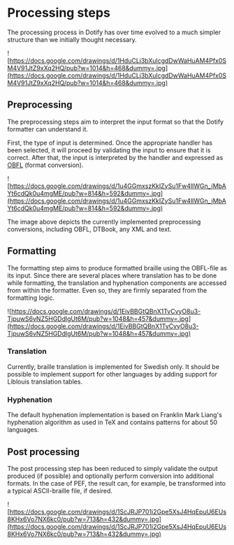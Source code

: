 # Processing steps #
The processing process in Dotify has over time evolved to a much simpler structure than we initially thought necessary.

![https://docs.google.com/drawings/d/1HduCLj3bXulcgdDwWaHuAM4Pfx0SM4V91JtZ9xXq2HQ/pub?w=1014&h=468&dummy=.jpg](https://docs.google.com/drawings/d/1HduCLj3bXulcgdDwWaHuAM4Pfx0SM4V91JtZ9xXq2HQ/pub?w=1014&h=468&dummy=.jpg)

## Preprocessing ##
The preprocessing steps aim to interpret the input format so that the Dotify formatter can understand it.

First, the type of input is determined. Once the appropriate handler has been selected, it will proceed by validating the input to ensure that it is correct. After that, the input is interpreted by the handler and expressed as [OBFL](http://code.google.com/p/obfl/) (format conversion).

![https://docs.google.com/drawings/d/1u4GGmxszKkIZySu1Fw4lIWGn_jMbAYt6cdQk0u4mgME/pub?w=814&h=592&dummy=.jpg](https://docs.google.com/drawings/d/1u4GGmxszKkIZySu1Fw4lIWGn_jMbAYt6cdQk0u4mgME/pub?w=814&h=592&dummy=.jpg)

The image above depicts the currently implemented preprocessing conversions, including OBFL, DTBook, any XML and text.

## Formatting ##
The formatting step aims to produce formatted braille using the OBFL-file as its input. Since there are several places where translation has to be done while formatting, the translation and hyphenation components are accessed from within the formatter. Even so, they are firmly separated from the formatting logic.

![https://docs.google.com/drawings/d/1EivBBGtQBnX1TvCvyO8u3-TjpuwS6vNZ5HGDdlgUt6M/pub?w=1048&h=457&dummy=.jpg](https://docs.google.com/drawings/d/1EivBBGtQBnX1TvCvyO8u3-TjpuwS6vNZ5HGDdlgUt6M/pub?w=1048&h=457&dummy=.jpg)

### Translation ###
Currently, braille translation is implemented for Swedish only. It should be possible to implement support for other languages by adding support for Liblouis translation tables.

### Hyphenation ###
The default hyphenation implementation is based on Franklin Mark Liang's hyphenation algorithm as used in TeX and contains patterns for about 50 languages.

## Post processing ##
The post processing step has been reduced to simply validate the output produced (if possible) and optionally perform conversion into additional formats. In the case of PEF, the result can, for example, be transformed into a typical ASCII-braille file, if desired.

![https://docs.google.com/drawings/d/1ScJRJP701i2Gpe5XsJ4HqEpuU6EUs8KHx6Vo7NX6kc0/pub?w=713&h=432&dummy=.jpg](https://docs.google.com/drawings/d/1ScJRJP701i2Gpe5XsJ4HqEpuU6EUs8KHx6Vo7NX6kc0/pub?w=713&h=432&dummy=.jpg)